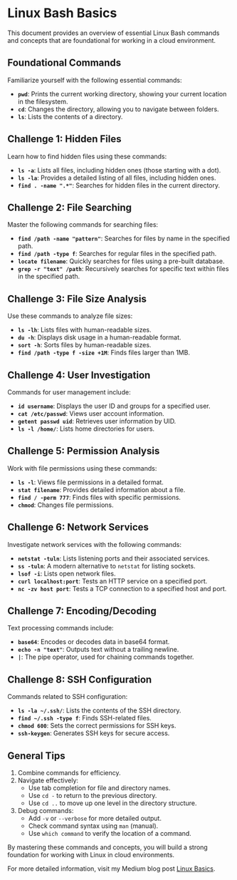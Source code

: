 # Linux Bash Basics

This document provides an overview of essential Linux Bash commands and concepts that are foundational for working in a cloud environment.

## Foundational Commands

Familiarize yourself with the following essential commands:

- **`pwd`**: Prints the current working directory, showing your current location in the filesystem.
- **`cd`**: Changes the directory, allowing you to navigate between folders.
- **`ls`**: Lists the contents of a directory.

## Challenge 1: Hidden Files

Learn how to find hidden files using these commands:

- **`ls -a`**: Lists all files, including hidden ones (those starting with a dot).
- **`ls -la`**: Provides a detailed listing of all files, including hidden ones.
- **`find . -name ".*"`**: Searches for hidden files in the current directory.

## Challenge 2: File Searching

Master the following commands for searching files:

- **`find /path -name "pattern"`**: Searches for files by name in the specified path.
- **`find /path -type f`**: Searches for regular files in the specified path.
- **`locate filename`**: Quickly searches for files using a pre-built database.
- **`grep -r "text" /path`**: Recursively searches for specific text within files in the specified path.

## Challenge 3: File Size Analysis

Use these commands to analyze file sizes:

- **`ls -lh`**: Lists files with human-readable sizes.
- **`du -h`**: Displays disk usage in a human-readable format.
- **`sort -h`**: Sorts files by human-readable sizes.
- **`find /path -type f -size +1M`**: Finds files larger than 1MB.

## Challenge 4: User Investigation

Commands for user management include:

- **`id username`**: Displays the user ID and groups for a specified user.
- **`cat /etc/passwd`**: Views user account information.
- **`getent passwd uid`**: Retrieves user information by UID.
- **`ls -l /home/`**: Lists home directories for users.

## Challenge 5: Permission Analysis

Work with file permissions using these commands:

- **`ls -l`**: Views file permissions in a detailed format.
- **`stat filename`**: Provides detailed information about a file.
- **`find / -perm 777`**: Finds files with specific permissions.
- **`chmod`**: Changes file permissions.

## Challenge 6: Network Services

Investigate network services with the following commands:

- **`netstat -tuln`**: Lists listening ports and their associated services.
- **`ss -tuln`**: A modern alternative to `netstat` for listing sockets.
- **`lsof -i`**: Lists open network files.
- **`curl localhost:port`**: Tests an HTTP service on a specified port.
- **`nc -zv host port`**: Tests a TCP connection to a specified host and port.

## Challenge 7: Encoding/Decoding

Text processing commands include:

- **`base64`**: Encodes or decodes data in base64 format.
- **`echo -n "text"`**: Outputs text without a trailing newline.
- **`|`**: The pipe operator, used for chaining commands together.

## Challenge 8: SSH Configuration

Commands related to SSH configuration:

- **`ls -la ~/.ssh/`**: Lists the contents of the SSH directory.
- **`find ~/.ssh -type f`**: Finds SSH-related files.
- **`chmod 600`**: Sets the correct permissions for SSH keys.
- **`ssh-keygen`**: Generates SSH keys for secure access.

## General Tips

1. Combine commands for efficiency.
2. Navigate effectively:
   - Use tab completion for file and directory names.
   - Use `cd -` to return to the previous directory.
   - Use `cd ..` to move up one level in the directory structure.
3. Debug commands:
   - Add `-v` or `--verbose` for more detailed output.
   - Check command syntax using `man` (manual).
   - Use `which command` to verify the location of a command.

By mastering these commands and concepts, you will build a strong foundation for working with Linux in cloud environments.

For more detailed information, visit my Medium blog post [Linux Basics](https://github.com/dowusubekoe-dev/blog-post/tree/main/1-Linux).
